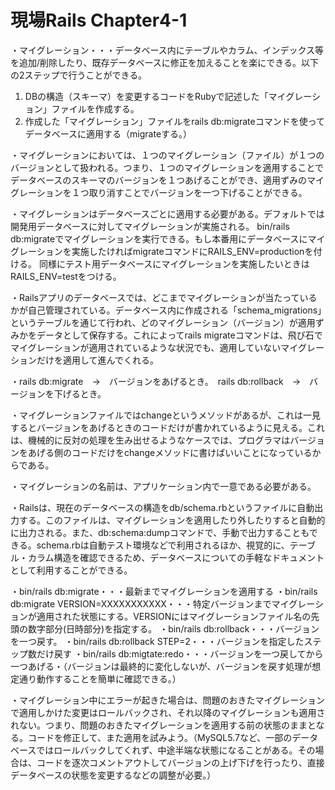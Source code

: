 # 現場Rails Chapter4-1

・マイグレーション・・・データベース内にテーブルやカラム、インデックス等を追加/削除したり、既存データベースに修正を加えることを楽にできる。以下の2ステップで行うことができる。
1. DBの構造（スキーマ）を変更するコードをRubyで記述した「マイグレーション」ファイルを作成する。
2. 作成した「マイグレーション」ファイルをrails db:migrateコマンドを使ってデータベースに適用する（migrateする。）

・マイグレーションにおいては、１つのマイグレーション（ファイル）が１つのバージョンとして扱われる。つまり、１つのマイグレーションを適用することでデータベースのスキーマのバージョンを１つあげることができ、適用ずみのマイグレーションを１つ取り消すことでバージョンを一つ下げることができる。

・マイグレーションはデータベースごとに適用する必要がある。デフォルトでは開発用データベースに対してマイグレーションが実施される。
bin/rails db:migrateでマイグレーションを実行できる。もし本番用にデータベースにマイグレーションを実施したければmigrateコマンドにRAILS_ENV=productionを付ける。
同様にテスト用データベースにマイグレーションを実施したいときはRAILS_ENV=testをつける。

・Railsアプリのデータベースでは、どこまでマイグレーションが当たっているかが自己管理されている。データベース内に作成される「schema_migrations」というテーブルを通じて行われ、どのマイグレーション（バージョン）が適用ずみかをデータとして保存する。これによってrails migrateコマンドは、飛び石でマイグレーションが適用されているような状況でも、適用していないマイグレーションだけを適用して進んでくれる。

・rails db:migrate　→　バージョンをあげるとき。　rails db:rollback　→　バージョンを下げるとき。

・マイグレーションファイルではchangeというメソッドがあるが、これは一見するとバージョンをあげるときのコードだけが書かれているように見える。これは、機械的に反対の処理を生み出せるようなケースでは、プログラマはバージョンをあげる側のコードだけをchangeメソッドに書けばいいことになっているからである。

・マイグレーションの名前は、アプリケーション内で一意である必要がある。

・Railsは、現在のデータベースの構造をdb/schema.rbというファイルに自動出力する。このファイルは、マイグレーションを適用したり外したりすると自動的に出力される。また、db:schema:dumpコマンドで、手動で出力することもできる。schema.rbは自動テスト環境などで利用されるほか、視覚的に、テーブル・カラム構造を確認できるため、データベースについての手軽なドキュメントとして利用することができる。

・bin/rails db:migrate・・・最新までマイグレーションを適用する
・bin/rails db:migrate VERSION=XXXXXXXXXXX・・・特定バージョンまでマイグレーションが適用された状態にする。VERSIONにはマイグレーションファイル名の先頭の数字部分(日時部分)を指定する。
・bin/rails db:rollback・・・バージョンを一つ戻す。
・bin/rails db:rollback STEP=2・・・バージョンを指定したステップ数だけ戻す
・bin/rails db:migtate:redo・・・バージョンを一つ戻してから一つあげる・（バージョンは最終的に変化しないが、バージョンを戻す処理が想定通り動作することを簡単に確認できる。）

・マイグレーション中にエラーが起きた場合は、問題のおきたマイグレーションで適用しかけた変更はロールバックされ、それ以降のマイグレーションも適用されない。つまり、問題のおきたマイグレーションを適用する前の状態のままとなる。コードを修正して、また適用を試みよう。（MySQL5.7など、一部のデータベースではロールバックしてくれず、中途半端な状態になることがある。その場合は、コードを逐次コメントアウトしてバージョンの上げ下げを行ったり、直接データベースの状態を変更するなどの調整が必要。）
